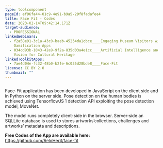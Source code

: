 ```yaml
---
type: toolcomponent
pageId: ef96fa44-01c9-4e91-b9a5-29f8fadafee4
title: Face Fit - Codes
date: 2023-02-14T09:42:14.171Z
target-audience:
  - PROFESSIONAL
linkedWebinars:
  - f2a58e91-3c1a-43c0-baeb-45234da1cbce____Engaging Museum Visitors with
    Gamification Apps
  - 034cd93b-1043-42e9-9f2a-835d03a4e1cc____Artificial Intelligence and Computer
    Vision for Cultural Heritage
linkedToolkitApps:
  - 7ae4d04e-fc32-48b0-b2fe-6c035d28bde8____Face-Fit
license: CC BY 2.0
thumbnail: ""
---
```

![]()

Face-Fit application has been developed in JavaScript on the client side and in Python on the server side. Pose detection on the human bodies is achieved using TensorflowJS 1 detection API exploiting the pose detection model, MoveNet.

The model runs completely client-side in the browser. Server-side an SQLLite database is used to stores artworks’collections, challenges and artworks’ metadata and descriptions.

**Free Codes of the App are available here:**\
<https://github.com/ReInHerit/face-fit>
